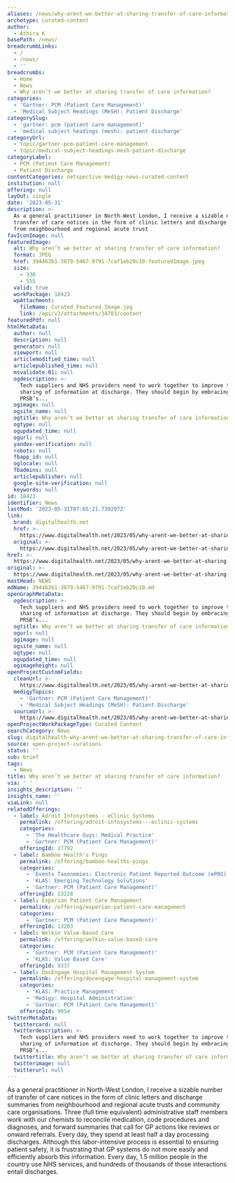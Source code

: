 ```yaml
---
aliases: /news/why-arent-we-better-at-sharing-transfer-of-care-information
archetype: curated-content
author:
  - Athira K
basePath: /news/
breadcrumbLinks:
  - /
  - /news/
  - ''
breadcrumbs:
  - Home
  - News
  - Why aren’t we better at sharing transfer of care information?
categories:
  - 'Gartner: PCM (Patient Care Management)'
  - 'Medical Subject Headings (MeSH): Patient Discharge'
categorySlug:
  - 'gartner: pcm (patient care management)'
  - 'medical subject headings (mesh): patient discharge'
categoryUrl:
  - topic/gartner-pcm-patient-care-management
  - topic/medical-subject-headings-mesh-patient-discharge
categoryLabel:
  - PCM (Patient Care Management)
  - Patient Discharge
contentCategories: netspective-medigy-news-curated-content
institution: null
offering: null
layOut: single
date: '2023-05-31'
description: >-
  As a general practitioner in North-West London, I receive a sizable number of
  transfer of care notices in the form of clinic letters and discharge summaries
  from neighbourhood and regional acute trust
favIconImage: null
featuredImage:
  alt: Why aren’t we better at sharing transfer of care information?
  format: JPEG
  href: 394463b1-3879-5467-9791-7caf1eb20c10-featuredImage.jpeg
  size:
    - 330
    - 555
  valid: true
  workPackage: 18423
  wpAttachment:
    fileName: Curated_Featured_Image.jpg
    link: /api/v3/attachments/34703/content
featuredPdf: null
htmlMetaData:
  author: null
  description: null
  generator: null
  viewport: null
  articlemodified_time: null
  articlepublished_time: null
  msvalidate.01: null
  ogdescription: >-
    Tech suppliers and NHS providers need to work together to improve the
    sharing of information at discharge. They should begin by embracing the
    PRSB’s...
  ogimage: null
  ogsite_name: null
  ogtitle: Why aren’t we better at sharing transfer of care information?
  ogtype: null
  ogupdated_time: null
  ogurl: null
  yandex-verification: null
  robots: null
  fbapp_id: null
  oglocale: null
  fbadmins: null
  articlepublisher: null
  google-site-verification: null
  keywords: null
id: 18423
identifier: News
lastMod: '2023-05-31T07:05:21.739297Z'
link:
  brand: digitalhealth.net
  href: >-
    https://www.digitalhealth.net/2023/05/why-arent-we-better-at-sharing-transfer-of-care-information/
  original: >-
    https://www.digitalhealth.net/2023/05/why-arent-we-better-at-sharing-transfer-of-care-information/
href: >-
  https://www.digitalhealth.net/2023/05/why-arent-we-better-at-sharing-transfer-of-care-information/
original: >-
  https://www.digitalhealth.net/2023/05/why-arent-we-better-at-sharing-transfer-of-care-information/
mastHead: NEWS
mdName: 394463b1-3879-5467-9791-7caf1eb20c10.md
openGraphMetaData:
  ogdescription: >-
    Tech suppliers and NHS providers need to work together to improve the
    sharing of information at discharge. They should begin by embracing the
    PRSB’s...
  ogtitle: Why aren’t we better at sharing transfer of care information?
  ogurl: null
  ogimage: null
  ogsite_name: null
  ogtype: null
  ogupdated_time: null
  ogimageheight: null
openProjectCustomFields:
  cleanUrl: >-
    https://www.digitalhealth.net/2023/05/why-arent-we-better-at-sharing-transfer-of-care-information/
  medigyTopics:
    - 'Gartner: PCM (Patient Care Management)'
    - 'Medical Subject Headings (MeSH): Patient Discharge'
  sourceUrl: >-
    https://www.digitalhealth.net/2023/05/why-arent-we-better-at-sharing-transfer-of-care-information/
openProjectWorkPackageType: Curated Content
searchCategory: News
slug: digitalhealth-why-arent-we-better-at-sharing-transfer-of-care-information
source: open-project-curations
status: ''
sub: brief
tags:
  - News
title: Why aren’t we better at sharing transfer of care information?
via: ' '
insights_description: ''
insights_name: ''
viaLink: null
relatedOfferings:
  - label: Adroit Infosystems - eClinic Systems
    permalink: /offering/adroit-infosystems---eclinic-systems
    categories:
      - 'The Healthcare Guys: Medical Practice'
      - 'Gartner: PCM (Patient Care Management)'
    offeringId: 17792
  - label: Bamboo Health's Pings
    permalink: /offering/bamboo-healths-pings
    categories:
      - 'Events Taxonomies: Electronic Patient Reported Outcome (ePRO)'
      - 'KLAS: Emerging Technology Solutions'
      - 'Gartner: PCM (Patient Care Management)'
    offeringId: 13228
  - label: Experian Patient Care Management
    permalink: /offering/experian-patient-care-management
    categories:
      - 'Gartner: PCM (Patient Care Management)'
    offeringId: 13203
  - label: Welkin Value-Based Care
    permalink: /offering/welkin-value-based-care
    categories:
      - 'Gartner: PCM (Patient Care Management)'
      - 'KLAS: Value Based Care'
    offeringId: 9337
  - label: DocEngage Hospital Management System
    permalink: /offering/docengage-hospital-management-system
    categories:
      - 'KLAS: Practice Management'
      - 'Medigy: Hospital Administration'
      - 'Gartner: PCM (Patient Care Management)'
    offeringId: 9054
twitterMetaData:
  twittercard: null
  twitterdescription: >-
    Tech suppliers and NHS providers need to work together to improve the
    sharing of information at discharge. They should begin by embracing the
    PRSB’s...
  twittertitle: Why aren’t we better at sharing transfer of care information?
  twitterimage: null
  twitterurl: null
---
```

<p>As a general practitioner in North-West London, I receive a sizable number of transfer of care notices in the form of clinic letters and discharge summaries from neighbourhood and regional acute trusts and community care organisations. Three (full time equivalent) administrative staff members work with our chemists to reconcile medication, code procedures and diagnoses, and forward summaries that call for GP actions like reviews or onward referrals. Every day, they spend at least half a day processing discharges. Although this labor-intensive process is essential to ensuring patient safety, it is frustrating that GP systems do not more easily and efficiently absorb this information. Every day, 1.5 million people in the country use NHS services, and hundreds of thousands of those interactions entail discharges.</p>